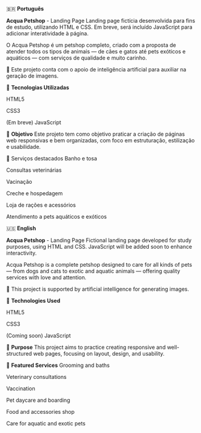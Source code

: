 🇧🇷 **Português**

**Acqua Petshop** - Landing Page
Landing page fictícia desenvolvida para fins de estudo, utilizando HTML e CSS. Em breve, será incluído JavaScript para adicionar interatividade à página.

O Acqua Petshop é um petshop completo, criado com a proposta de atender todos os tipos de animais — de cães e gatos até pets exóticos e aquáticos — com serviços de qualidade e muito carinho.

🧠 Este projeto conta com o apoio de inteligência artificial para auxiliar na geração de imagens.

🚀 **Tecnologias Utilizadas**

HTML5

CSS3

(Em breve) JavaScript

🎯 **Objetivo**
Este projeto tem como objetivo praticar a criação de páginas web responsivas e bem organizadas, com foco em estruturação, estilização e usabilidade.

🐾 Serviços destacados
Banho e tosa

Consultas veterinárias

Vacinação

Creche e hospedagem

Loja de rações e acessórios

Atendimento a pets aquáticos e exóticos

🇺🇸 **English**

**Acqua Petshop** - Landing Page
Fictional landing page developed for study purposes, using HTML and CSS. JavaScript will be added soon to enhance interactivity.

Acqua Petshop is a complete petshop designed to care for all kinds of pets — from dogs and cats to exotic and aquatic animals — offering quality services with love and attention.

🧠 This project is supported by artificial intelligence for generating images.

🚀 **Technologies Used**

HTML5

CSS3

(Coming soon) JavaScript

🎯 **Purpose**
This project aims to practice creating responsive and well-structured web pages, focusing on layout, design, and usability.

🐾 **Featured Services**
Grooming and baths

Veterinary consultations

Vaccination

Pet daycare and boarding

Food and accessories shop

Care for aquatic and exotic pets
